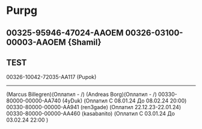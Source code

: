 # Purpg
00325-95946-47024-AAOEM
00326-03100-00003-AAOEM {Shamil}
-------
TEST
-------

00326-10042-72035-AA117 (Pupok)



-------
 (Marcus Billegren)(Оплатил - /)
 (Andreas Borg)(Оплатил - /)
00330-80000-00000-AA740 (4yDuk) (Оплатил C 08.01.24 До 08.02.24  20:00)
00330-80000-00000-AA941 (ren3gade) (Оплатил 22.12.23-22.01.24)
00330-80000-00000-AA460 (kasabanito) (Оплатил C 03.01.24 До 03.02.24  22:00 )


